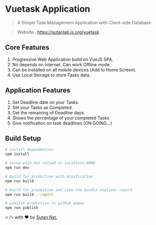 # Vuetask Application

> A Simple Task Management Application with Client-side Database

> Website : https://sutanlab.js.org/vuetask

## Core Features
1. Progressive Web Application build on VueJS SPA.
2. No depends on Internet. Can work Offline mode.
3. Can be installed on all mobile devices (Add to Home Screen).
4. Use Local Storage to store Tasks data.

## Application Features
1. Set Deadline date on your Tasks.
2. Set your Tasks as Completed.
3. Get the remaining of Deadline days.
4. Shows the percentage of your completed Tasks
5. Give notification on task deadlines (ON GOING...)

## Build Setup

``` bash
# install dependencies
npm install

# serve with hot reload at localhost:8080
npm run dev

# build for production with minification
npm run build

# build for production and view the bundle analyzer report
npm run build --report

# publish production to github pages
npm run publish
```

< /> with ♥ by [Sutan Nst.](https://sutanlab.js.org)
